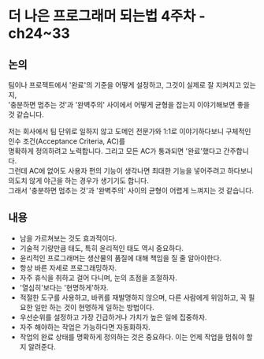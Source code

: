 # 더 나은 프로그래머 되는법 4주차 - ch24~33

## 논의

팀이나 프로젝트에서 '완료'의 기준을 어떻게 설정하고, 그것이 실제로 잘 지켜지고 있는지,  
'충분하면 멈추는 것'과 '완벽주의' 사이에서 어떻게 균형을 잡는지 이야기해보면 좋을 것 같습니다.  

저는 회사에서 팀 단위로 일하지 않고 도메인 전문가와 1:1로 이야기하다보니 구체적인 인수 조건(Acceptance Criteria, AC)를  
명확하게 정의하려고 노력합니다. 그리고 모든 AC가 통과되면 '완료'했다고 간주합니다.  
그런데 AC에 없어도 사용자 편의 기능이 생각나면 최대한 기능을 넣어주려고 하다보니 의도치 않게 야근을 하는 경우가 생기기도 합니다.  
그래서 '충분하면 멈추는 것'과 '완벽주의' 사이의 균형이 어렵게 느껴지는 것 같습니다.  


## 내용

- 남을 가르쳐보는 것도 효과적이다.
- 기술적 기량만큼 태도, 특히 윤리적인 태도 역시 중요하다.
- 윤리적인 프로그래머는 생산물의 품질에 대해 책임을 질 줄 알아야한다.
- 항상 바른 자세로 프로그래밍하자.
- 자주 휴식을 취하고 걸어 다니며, 눈의 초점을 조절하자.
- '열심히'보다는 '현명하게'하자.
- 적절한 도구를 사용하고, 바퀴를 재발명하지 않으며, 다른 사람에게 위임하고, 꼭 필요한 일만 하는 것이 현명하게 일하는 방법이다.
- 우선순위를 설정하고 가장 긴급하거나 가치가 높은 일에 집중하자.
- 자주 해야하는 작업은 가능하다면 자동화하자.
- 작업의 완료 상태를 명확하게 정의하는 것은 중요하다. 이는 언제 작업을 멈춰야 할지 알려준다.
